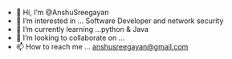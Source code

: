 - 👋 Hi, I’m @AnshuSreegayan
- 👀 I’m interested in ... Software Developer and network security
- 🌱 I’m currently learning ...python & Java 
- 💞️ I’m looking to collaborate on ...
- 📫 How to reach me ... anshusreegayan@gmail.com

<!---
AnshuSreegayan/AnshuSreegayan is a ✨ special ✨ repository because its `README.md` (this file) appears on your GitHub profile.
You can click the Preview link to take a look at your changes.
--->
